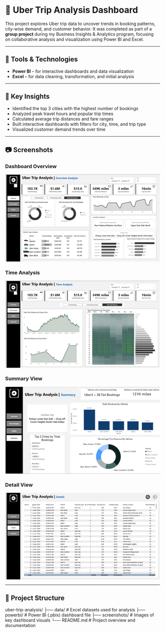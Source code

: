 # 🚗 Uber Trip Analysis Dashboard

This project explores Uber trip data to uncover trends in booking patterns, city-wise demand, and customer behavior. It was completed as part of a **group project** during my Business Insights & Analytics program, focusing on collaborative analysis and visualization using Power BI and Excel.

---

## 🔧 Tools & Technologies
- **Power BI** – for interactive dashboards and data visualization  
- **Excel** – for data cleaning, transformation, and initial analysis  

---

## 📌 Key Insights
- Identified the top 3 cities with the highest number of bookings  
- Analyzed peak travel hours and popular trip times  
- Calculated average trip distances and fare ranges  
- Built interactive dashboards with filters for city, time, and trip type  
- Visualized customer demand trends over time  

---

## 📷 Screenshots

### Dashboard Overview
![Overview](SCREENSHOTS/Overview.png)

### Time Analysis
![Trip Analysis](SCREENSHOTS/Trip%20Analysis.png)

### Summary View
![Summary](SCREENSHOTS/Summary.png)

### Detail View
![Details](SCREENSHOTS/Details.png)

---

## 📁 Project Structure
uber-trip-analysis/
├── data/ # Excel datasets used for analysis
├── powerbi/ # Power BI (.pbix) dashboard file
├── screenshots/ # Images of key dashboard visuals
└── README.md # Project overview and documentation
